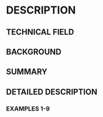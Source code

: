 # DESCRIPTION

## TECHNICAL FIELD

## BACKGROUND

## SUMMARY

## DETAILED DESCRIPTION

### EXAMPLES 1-9

